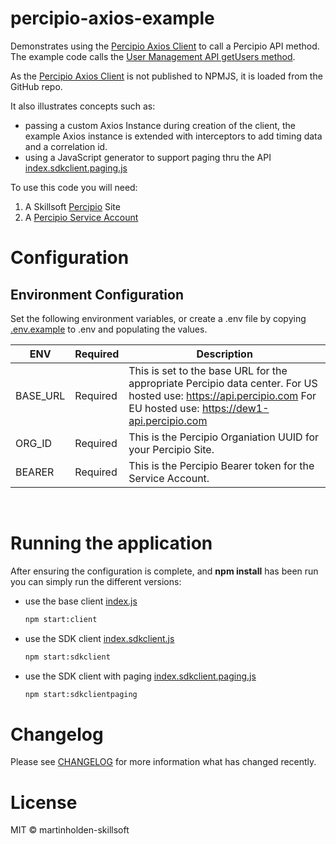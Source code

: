 # percipio-axios-example

Demonstrates using the [Percipio Axios Client](https://github.com/martinholden-skillsoft/percipio-axios) to call a Percipio API method. The example code calls the [User Management API getUsers method](https://api.percipio.com/user-management/api-docs/#/%2Fv1/getUsers).

As the [Percipio Axios Client](https://github.com/martinholden-skillsoft/percipio-axios) is not published to NPMJS, it is loaded from the GitHub repo.

It also illustrates concepts such as:

- passing a custom Axios Instance during creation of the client, the example Axios instance is extended with interceptors to add timing data and a correlation id.
- using a JavaScript generator to support paging thru the API [index.sdkclient.paging.js](index.sdkclient.paging.js)

To use this code you will need:

1. A Skillsoft [Percipio](https://www.skillsoft.com/meet-skillsoft-percipio) Site
1. A [Percipio Service Account](https://documentation.skillsoft.com/en_us/pes/Integration/int_api_rest_authentication.htm#Authorization)

# Configuration

## Environment Configuration

Set the following environment variables, or create a .env file by copying [.env.example](.env.example) to .env and populating the values.

| ENV      | Required | Description                                                                                                                                                        |
| -------- | -------- | ------------------------------------------------------------------------------------------------------------------------------------------------------------------ |
| BASE_URL | Required | This is set to the base URL for the appropriate Percipio data center. For US hosted use: https://api.percipio.com For EU hosted use: https://dew1-api.percipio.com |
| ORG_ID   | Required | This is the Percipio Organiation UUID for your Percipio Site.                                                                                                      |
| BEARER   | Required | This is the Percipio Bearer token for the Service Account.                                                                                                         |

<br/>

# Running the application

After ensuring the configuration is complete, and **npm install** has been run you can simply run the different versions:

- use the base client [index.js](index.js)
  ```bash
  npm start:client
  ```
- use the SDK client [index.sdkclient.js](index.sdkclient.js)
  ```bash
  npm start:sdkclient
  ```
- use the SDK client with paging [index.sdkclient.paging.js](index.sdkclient.paging.js)
  ```bash
  npm start:sdkclientpaging
  ```

# Changelog

Please see [CHANGELOG](CHANGELOG.md) for more information what has changed recently.

# License

MIT © martinholden-skillsoft
